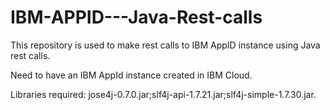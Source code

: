 # IBM-APPID---Java-Rest-calls
This repository is used to make rest calls to IBM AppID instance using Java rest calls.

Need to have an IBM AppId instance created in IBM Cloud.

Libraries required: jose4j-0.7.0.jar;slf4j-api-1.7.21.jar;slf4j-simple-1.7.30.jar.
